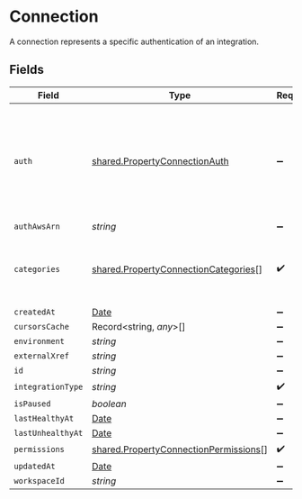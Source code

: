 # Connection

A connection represents a specific authentication of an integration.


## Fields

| Field                                                                                                 | Type                                                                                                  | Required                                                                                              | Description                                                                                           |
| ----------------------------------------------------------------------------------------------------- | ----------------------------------------------------------------------------------------------------- | ----------------------------------------------------------------------------------------------------- | ----------------------------------------------------------------------------------------------------- |
| `auth`                                                                                                | [shared.PropertyConnectionAuth](../../../sdk/models/shared/propertyconnectionauth.md)                 | :heavy_minus_sign:                                                                                    | An authentication object that represents a specific authorized user's connection to an integration.   |
| `authAwsArn`                                                                                          | *string*                                                                                              | :heavy_minus_sign:                                                                                    | N/A                                                                                                   |
| `categories`                                                                                          | [shared.PropertyConnectionCategories](../../../sdk/models/shared/propertyconnectioncategories.md)[]   | :heavy_check_mark:                                                                                    | The Integration categories that this connection supports                                              |
| `createdAt`                                                                                           | [Date](https://developer.mozilla.org/en-US/docs/Web/JavaScript/Reference/Global_Objects/Date)         | :heavy_minus_sign:                                                                                    | N/A                                                                                                   |
| `cursorsCache`                                                                                        | Record<string, *any*>[]                                                                               | :heavy_minus_sign:                                                                                    | N/A                                                                                                   |
| `environment`                                                                                         | *string*                                                                                              | :heavy_minus_sign:                                                                                    | N/A                                                                                                   |
| `externalXref`                                                                                        | *string*                                                                                              | :heavy_minus_sign:                                                                                    | N/A                                                                                                   |
| `id`                                                                                                  | *string*                                                                                              | :heavy_minus_sign:                                                                                    | N/A                                                                                                   |
| `integrationType`                                                                                     | *string*                                                                                              | :heavy_check_mark:                                                                                    | N/A                                                                                                   |
| `isPaused`                                                                                            | *boolean*                                                                                             | :heavy_minus_sign:                                                                                    | N/A                                                                                                   |
| `lastHealthyAt`                                                                                       | [Date](https://developer.mozilla.org/en-US/docs/Web/JavaScript/Reference/Global_Objects/Date)         | :heavy_minus_sign:                                                                                    | N/A                                                                                                   |
| `lastUnhealthyAt`                                                                                     | [Date](https://developer.mozilla.org/en-US/docs/Web/JavaScript/Reference/Global_Objects/Date)         | :heavy_minus_sign:                                                                                    | N/A                                                                                                   |
| `permissions`                                                                                         | [shared.PropertyConnectionPermissions](../../../sdk/models/shared/propertyconnectionpermissions.md)[] | :heavy_check_mark:                                                                                    | N/A                                                                                                   |
| `updatedAt`                                                                                           | [Date](https://developer.mozilla.org/en-US/docs/Web/JavaScript/Reference/Global_Objects/Date)         | :heavy_minus_sign:                                                                                    | N/A                                                                                                   |
| `workspaceId`                                                                                         | *string*                                                                                              | :heavy_minus_sign:                                                                                    | N/A                                                                                                   |